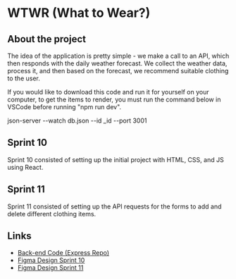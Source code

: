 # WTWR (What to Wear?)

## About the project

The idea of the application is pretty simple - we make a call to an API, which then responds with the daily weather forecast. We collect the weather data, process it, and then based on the forecast, we recommend suitable clothing to the user.

If you would like to download this code and run it for yourself on your computer, to get the items to render, you must run the command below in VSCode before running "npm run dev".

json-server --watch db.json --id _id --port 3001

## Sprint 10

Sprint 10 consisted of setting up the initial project with HTML, CSS, and JS using React.

## Sprint 11

Sprint 11 consisted of setting up the API requests for the forms to add and delete different clothing items.

## Links

- [Back-end Code (Express Repo)](https://github.com/deelcoding/se_project_express)
- [Figma Design Sprint 10](https://www.figma.com/file/DTojSwldenF9UPKQZd6RRb/Sprint-10%3A-WTWR)
- [Figma Design Sprint 11](https://www.figma.com/design/dQLJwEKasIdspciJAJrCaf/Sprint-11_-WTWR?node-id=311-433&p=f&t=bcXgaMKmJQVYo6Ia-0)

